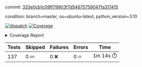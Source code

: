 commit: [333e0cb1c09ff79903f7d54675759047fa317415](https://github.com/rcmdnk/homebrew-file/tree/333e0cb1c09ff79903f7d54675759047fa317415)

condition: branch=master, os=ubuntu-latest, python_version=3.10

[![dispatch](https://github.com/rcmdnk/homebrew-file/actions/workflows/dispatch.yml/badge.svg)](https://github.com/rcmdnk/homebrew-file/actions/runs/4097642631)
<a href="https://github.com/rcmdnk/homebrew-file/blob/undefined/README.md"><img alt="Coverage" src="https://img.shields.io/badge/Coverage-41%25-orange.svg" /></a><details><summary>Coverage Report </summary><table><tr><th>File</th><th>Stmts</th><th>Miss</th><th>Cover</th><th>Missing</th></tr><tbody><tr><td colspan="5"><b>bin</b></td></tr><tr><td>&nbsp; &nbsp;<a href="https://github.com/rcmdnk/homebrew-file/blob/undefined/bin/brew-file">brew-file</a></td><td>1941</td><td>1148</td><td>41%</td><td><a href="https://github.com/rcmdnk/homebrew-file/blob/undefined/bin/brew-file#L45-L60">45&ndash;60</a>, <a href="https://github.com/rcmdnk/homebrew-file/blob/undefined/bin/brew-file#L65-L67">65&ndash;67</a>, <a href="https://github.com/rcmdnk/homebrew-file/blob/undefined/bin/brew-file#L182">182</a>, <a href="https://github.com/rcmdnk/homebrew-file/blob/undefined/bin/brew-file#L239">239</a>, <a href="https://github.com/rcmdnk/homebrew-file/blob/undefined/bin/brew-file#L463">463</a>, <a href="https://github.com/rcmdnk/homebrew-file/blob/undefined/bin/brew-file#L465">465</a>, <a href="https://github.com/rcmdnk/homebrew-file/blob/undefined/bin/brew-file#L467">467</a>, <a href="https://github.com/rcmdnk/homebrew-file/blob/undefined/bin/brew-file#L484-L488">484&ndash;488</a>, <a href="https://github.com/rcmdnk/homebrew-file/blob/undefined/bin/brew-file#L501-L506">501&ndash;506</a>, <a href="https://github.com/rcmdnk/homebrew-file/blob/undefined/bin/brew-file#L516">516</a>, <a href="https://github.com/rcmdnk/homebrew-file/blob/undefined/bin/brew-file#L531">531</a>, <a href="https://github.com/rcmdnk/homebrew-file/blob/undefined/bin/brew-file#L535-L539">535&ndash;539</a>, <a href="https://github.com/rcmdnk/homebrew-file/blob/undefined/bin/brew-file#L557-L571">557&ndash;571</a>, <a href="https://github.com/rcmdnk/homebrew-file/blob/undefined/bin/brew-file#L607">607</a>, <a href="https://github.com/rcmdnk/homebrew-file/blob/undefined/bin/brew-file#L614-L618">614&ndash;618</a>, <a href="https://github.com/rcmdnk/homebrew-file/blob/undefined/bin/brew-file#L622">622</a>, <a href="https://github.com/rcmdnk/homebrew-file/blob/undefined/bin/brew-file#L649-L658">649&ndash;658</a>, <a href="https://github.com/rcmdnk/homebrew-file/blob/undefined/bin/brew-file#L680">680</a>, <a href="https://github.com/rcmdnk/homebrew-file/blob/undefined/bin/brew-file#L683-L686">683&ndash;686</a>, <a href="https://github.com/rcmdnk/homebrew-file/blob/undefined/bin/brew-file#L778-L793">778&ndash;793</a>, <a href="https://github.com/rcmdnk/homebrew-file/blob/undefined/bin/brew-file#L817">817</a>, <a href="https://github.com/rcmdnk/homebrew-file/blob/undefined/bin/brew-file#L828-L829">828&ndash;829</a>, <a href="https://github.com/rcmdnk/homebrew-file/blob/undefined/bin/brew-file#L838-L846">838&ndash;846</a>, <a href="https://github.com/rcmdnk/homebrew-file/blob/undefined/bin/brew-file#L850-L855">850&ndash;855</a>, <a href="https://github.com/rcmdnk/homebrew-file/blob/undefined/bin/brew-file#L859-L861">859&ndash;861</a>, <a href="https://github.com/rcmdnk/homebrew-file/blob/undefined/bin/brew-file#L865-L868">865&ndash;868</a>, <a href="https://github.com/rcmdnk/homebrew-file/blob/undefined/bin/brew-file#L872-L874">872&ndash;874</a>, <a href="https://github.com/rcmdnk/homebrew-file/blob/undefined/bin/brew-file#L975">975</a>, <a href="https://github.com/rcmdnk/homebrew-file/blob/undefined/bin/brew-file#L1026">1026</a>, <a href="https://github.com/rcmdnk/homebrew-file/blob/undefined/bin/brew-file#L1093-L1096">1093&ndash;1096</a>, <a href="https://github.com/rcmdnk/homebrew-file/blob/undefined/bin/brew-file#L1102">1102</a>, <a href="https://github.com/rcmdnk/homebrew-file/blob/undefined/bin/brew-file#L1108">1108</a>, <a href="https://github.com/rcmdnk/homebrew-file/blob/undefined/bin/brew-file#L1112">1112</a>, <a href="https://github.com/rcmdnk/homebrew-file/blob/undefined/bin/brew-file#L1119">1119</a>, <a href="https://github.com/rcmdnk/homebrew-file/blob/undefined/bin/brew-file#L1127">1127</a>, <a href="https://github.com/rcmdnk/homebrew-file/blob/undefined/bin/brew-file#L1129">1129</a>, <a href="https://github.com/rcmdnk/homebrew-file/blob/undefined/bin/brew-file#L1160">1160</a>, <a href="https://github.com/rcmdnk/homebrew-file/blob/undefined/bin/brew-file#L1165-L1168">1165&ndash;1168</a>, <a href="https://github.com/rcmdnk/homebrew-file/blob/undefined/bin/brew-file#L1170-L1173">1170&ndash;1173</a>, <a href="https://github.com/rcmdnk/homebrew-file/blob/undefined/bin/brew-file#L1202-L1212">1202&ndash;1212</a>, <a href="https://github.com/rcmdnk/homebrew-file/blob/undefined/bin/brew-file#L1215-L1218">1215&ndash;1218</a>, <a href="https://github.com/rcmdnk/homebrew-file/blob/undefined/bin/brew-file#L1221-L1225">1221&ndash;1225</a>, <a href="https://github.com/rcmdnk/homebrew-file/blob/undefined/bin/brew-file#L1231">1231</a>, <a href="https://github.com/rcmdnk/homebrew-file/blob/undefined/bin/brew-file#L1237">1237</a>, <a href="https://github.com/rcmdnk/homebrew-file/blob/undefined/bin/brew-file#L1243-L1248">1243&ndash;1248</a>, <a href="https://github.com/rcmdnk/homebrew-file/blob/undefined/bin/brew-file#L1259-L1281">1259&ndash;1281</a>, <a href="https://github.com/rcmdnk/homebrew-file/blob/undefined/bin/brew-file#L1285">1285</a>, <a href="https://github.com/rcmdnk/homebrew-file/blob/undefined/bin/brew-file#L1288">1288</a>, <a href="https://github.com/rcmdnk/homebrew-file/blob/undefined/bin/brew-file#L1292">1292</a>, <a href="https://github.com/rcmdnk/homebrew-file/blob/undefined/bin/brew-file#L1299-L1328">1299&ndash;1328</a>, <a href="https://github.com/rcmdnk/homebrew-file/blob/undefined/bin/brew-file#L1331-L1354">1331&ndash;1354</a>, <a href="https://github.com/rcmdnk/homebrew-file/blob/undefined/bin/brew-file#L1359-L1363">1359&ndash;1363</a>, <a href="https://github.com/rcmdnk/homebrew-file/blob/undefined/bin/brew-file#L1369-L1374">1369&ndash;1374</a>, <a href="https://github.com/rcmdnk/homebrew-file/blob/undefined/bin/brew-file#L1379-L1426">1379&ndash;1426</a>, <a href="https://github.com/rcmdnk/homebrew-file/blob/undefined/bin/brew-file#L1429-L1460">1429&ndash;1460</a>, <a href="https://github.com/rcmdnk/homebrew-file/blob/undefined/bin/brew-file#L1465-L1496">1465&ndash;1496</a>, <a href="https://github.com/rcmdnk/homebrew-file/blob/undefined/bin/brew-file#L1499-L1581">1499&ndash;1581</a>, <a href="https://github.com/rcmdnk/homebrew-file/blob/undefined/bin/brew-file#L1610">1610</a>, <a href="https://github.com/rcmdnk/homebrew-file/blob/undefined/bin/brew-file#L1619-L1654">1619&ndash;1654</a>, <a href="https://github.com/rcmdnk/homebrew-file/blob/undefined/bin/brew-file#L1658-L1773">1658&ndash;1773</a>, <a href="https://github.com/rcmdnk/homebrew-file/blob/undefined/bin/brew-file#L1777-L1809">1777&ndash;1809</a>, <a href="https://github.com/rcmdnk/homebrew-file/blob/undefined/bin/brew-file#L1813-L1829">1813&ndash;1829</a>, <a href="https://github.com/rcmdnk/homebrew-file/blob/undefined/bin/brew-file#L1834-L1907">1834&ndash;1907</a>, <a href="https://github.com/rcmdnk/homebrew-file/blob/undefined/bin/brew-file#L1914-L1940">1914&ndash;1940</a>, <a href="https://github.com/rcmdnk/homebrew-file/blob/undefined/bin/brew-file#L1943-L1950">1943&ndash;1950</a>, <a href="https://github.com/rcmdnk/homebrew-file/blob/undefined/bin/brew-file#L1954-L1955">1954&ndash;1955</a>, <a href="https://github.com/rcmdnk/homebrew-file/blob/undefined/bin/brew-file#L1960-L2004">1960&ndash;2004</a>, <a href="https://github.com/rcmdnk/homebrew-file/blob/undefined/bin/brew-file#L2008-L2044">2008&ndash;2044</a>, <a href="https://github.com/rcmdnk/homebrew-file/blob/undefined/bin/brew-file#L2047-L2052">2047&ndash;2052</a>, <a href="https://github.com/rcmdnk/homebrew-file/blob/undefined/bin/brew-file#L2056-L2064">2056&ndash;2064</a>, <a href="https://github.com/rcmdnk/homebrew-file/blob/undefined/bin/brew-file#L2072-L2080">2072&ndash;2080</a>, <a href="https://github.com/rcmdnk/homebrew-file/blob/undefined/bin/brew-file#L2084-L2086">2084&ndash;2086</a>, <a href="https://github.com/rcmdnk/homebrew-file/blob/undefined/bin/brew-file#L2090">2090</a>, <a href="https://github.com/rcmdnk/homebrew-file/blob/undefined/bin/brew-file#L2094-L2102">2094&ndash;2102</a>, <a href="https://github.com/rcmdnk/homebrew-file/blob/undefined/bin/brew-file#L2112-L2280">2112&ndash;2280</a>, <a href="https://github.com/rcmdnk/homebrew-file/blob/undefined/bin/brew-file#L2286-L2436">2286&ndash;2436</a>, <a href="https://github.com/rcmdnk/homebrew-file/blob/undefined/bin/brew-file#L2442-L2493">2442&ndash;2493</a>, <a href="https://github.com/rcmdnk/homebrew-file/blob/undefined/bin/brew-file#L2497-L2532">2497&ndash;2532</a>, <a href="https://github.com/rcmdnk/homebrew-file/blob/undefined/bin/brew-file#L2539-L3040">2539&ndash;3040</a>, <a href="https://github.com/rcmdnk/homebrew-file/blob/undefined/bin/brew-file#L3044-L3068">3044&ndash;3068</a>, <a href="https://github.com/rcmdnk/homebrew-file/blob/undefined/bin/brew-file#L3140-L3142">3140&ndash;3142</a>, <a href="https://github.com/rcmdnk/homebrew-file/blob/undefined/bin/brew-file#L3156">3156</a>, <a href="https://github.com/rcmdnk/homebrew-file/blob/undefined/bin/brew-file#L3162">3162</a>, <a href="https://github.com/rcmdnk/homebrew-file/blob/undefined/bin/brew-file#L3173-L3772">3173&ndash;3772</a>, <a href="https://github.com/rcmdnk/homebrew-file/blob/undefined/bin/brew-file#L3776">3776</a></td></tr><tr><td><b>TOTAL</b></td><td><b>1941</b></td><td><b>1148</b></td><td><b>41%</b></td><td>&nbsp;</td></tr></tbody></table></details>

| Tests | Skipped | Failures | Errors | Time |
| ----- | ------- | -------- | -------- | ------------------ |
| 137 | 0 :zzz: | 0 :x: | 0 :fire: | 1m 14s :stopwatch: |


